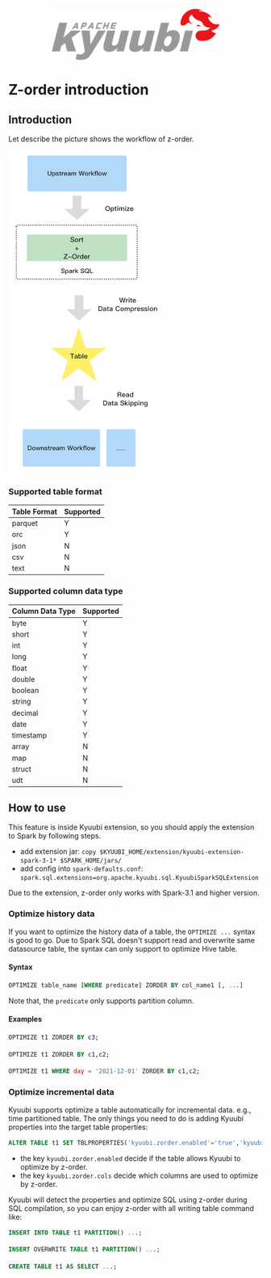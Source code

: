 <!--
 - Licensed to the Apache Software Foundation (ASF) under one or more
 - contributor license agreements.  See the NOTICE file distributed with
 - this work for additional information regarding copyright ownership.
 - The ASF licenses this file to You under the Apache License, Version 2.0
 - (the "License"); you may not use this file except in compliance with
 - the License.  You may obtain a copy of the License at
 -
 -   http://www.apache.org/licenses/LICENSE-2.0
 -
 - Unless required by applicable law or agreed to in writing, software
 - distributed under the License is distributed on an "AS IS" BASIS,
 - WITHOUT WARRANTIES OR CONDITIONS OF ANY KIND, either express or implied.
 - See the License for the specific language governing permissions and
 - limitations under the License.
 -->

<div align=center>

![](../imgs/kyuubi_logo.png)

</div>

# Z-order introduction

## Introduction

Let describe the picture shows the workflow of z-order.

![](../imgs/extension/zorder-workflow.png)

### Supported table format

| Table Format | Supported |
|--------------|-----------|
| parquet      |     Y     |
| orc          |     Y     |
| json         |     N     |
| csv          |     N     |
| text         |     N     |

### Supported column data type

| Column Data Type | Supported |
|------------------|-----------|
| byte             |     Y     |
| short            |     Y     |
| int              |     Y     |
| long             |     Y     |
| float            |     Y     |
| double           |     Y     |
| boolean          |     Y     |
| string           |     Y     |
| decimal          |     Y     |
| date             |     Y     |
| timestamp        |     Y     |
| array            |     N     |
| map              |     N     |
| struct           |     N     |
| udt              |     N     |

## How to use

This feature is inside Kyuubi extension, so you should apply the extension to Spark by following steps.

- add extension jar: `copy $KYUUBI_HOME/extension/kyuubi-extension-spark-3-1* $SPARK_HOME/jars/`
- add config into `spark-defaults.conf`: `spark.sql.extensions=org.apache.kyuubi.sql.KyuubiSparkSQLExtension`

Due to the extension, z-order only works with Spark-3.1 and higher version.

### Optimize history data

If you want to optimize the history data of a table, the `OPTIMIZE ...` syntax is good to go. Due to Spark SQL doesn't support read and overwrite same datasource table, the syntax can only support to optimize Hive table.

#### Syntax
```sql
OPTIMIZE table_name [WHERE predicate] ZORDER BY col_name1 [, ...]
```

Note that, the `predicate` only supports partition column.

#### Examples
```sql
OPTIMIZE t1 ZORDER BY c3;

OPTIMIZE t1 ZORDER BY c1,c2;

OPTIMIZE t1 WHERE day = '2021-12-01' ZORDER BY c1,c2;
```

### Optimize incremental data

Kyuubi supports optimize a table automatically for incremental data. e.g., time partitioned table. The only things you need to do is adding Kyuubi properties into the target table properties:
```sql
ALTER TABLE t1 SET TBLPROPERTIES('kyuubi.zorder.enabled'='true','kyuubi.zorder.cols'='c1,c2');
```
- the key `kyuubi.zorder.enabled` decide if the table allows Kyuubi to optimize by z-order.
- the key `kyuubi.zorder.cols` decide which columns are used to optimize by z-order.

Kyuubi will detect the properties and optimize SQL using z-order during SQL compilation, so you can enjoy z-order with all writing table command like:

```sql
INSERT INTO TABLE t1 PARTITION() ...;

INSERT OVERWRITE TABLE t1 PARTITION() ...;

CREATE TABLE t1 AS SELECT ...;
```
